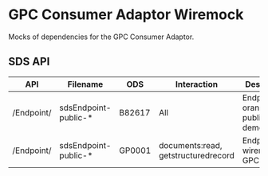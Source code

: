 # GPC Consumer Adaptor Wiremock

Mocks of dependencies for the GPC Consumer Adaptor.

## SDS API

| API        | Filename             | ODS    | Interaction | Description |
|------------|----------------------|--------|-------------|-------------|
| /Endpoint/ | sdsEndpoint-public-* | B82617 | All         | Endpoints for orangelab public demonstrator
| /Endpoint/ | sdsEndpoint-public-* | GP0001 | documents:read, getstructuredrecord         | Endpoints for wiremock GPC provider

